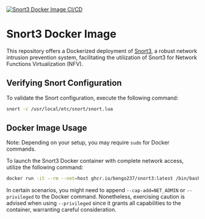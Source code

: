 [![Snort3 Docker Image CI/CD](https://github.com/bengo237/snort-docker/actions/workflows/docker-image.yml/badge.svg)](https://github.com/bengo237/snort-docker/actions/workflows/docker-image.yml)
# Snort3 Docker Image

This repository offers a Dockerized deployment of [Snort3](https://www.snort.org/), a robust network intrusion prevention system, facilitating the utilization of Snort3 for Network Functions Virtualization (NFV).

## Verifying Snort Configuration

To validate the Snort configuration, execute the following command:

```bash
snort -c /usr/local/etc/snort/snort.lua 
```

## Docker Image Usage

Note: Depending on your setup, you may require `sudo` for Docker commands.

To launch the Snort3 Docker container with complete network access, utilize the following command:

```bash
docker run -it --rm --net=host ghcr.io/bengo237/snort3:latest /bin/bash
```

In certain scenarios, you might need to append `--cap-add=NET_ADMIN` or `--privileged` to the Docker command. Nonetheless, exercising caution is advised when using `--privileged` since it grants all capabilities to the container, warranting careful consideration.
